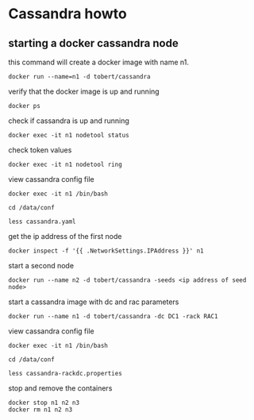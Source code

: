 # Cassandra howto

## starting a docker cassandra node

this command will create a docker image with name n1.

    docker run --name=n1 -d tobert/cassandra

verify that the docker image is up and running

    docker ps
    
check if cassandra is up and running

    docker exec -it n1 nodetool status

check token values

    docker exec -it n1 nodetool ring

view cassandra config file

    docker exec -it n1 /bin/bash

    cd /data/conf

    less cassandra.yaml

get the ip address of the first node

    docker inspect -f '{{ .NetworkSettings.IPAddress }}' n1
    
start a second node 

    docker run --name n2 -d tobert/cassandra -seeds <ip address of seed node>

start a cassandra image with dc and rac parameters

    docker run --name n1 -d tobert/cassandra -dc DC1 -rack RAC1

view cassandra config file

    docker exec -it n1 /bin/bash

    cd /data/conf

    less cassandra-rackdc.properties

stop and remove the containers

    docker stop n1 n2 n3
    docker rm n1 n2 n3
